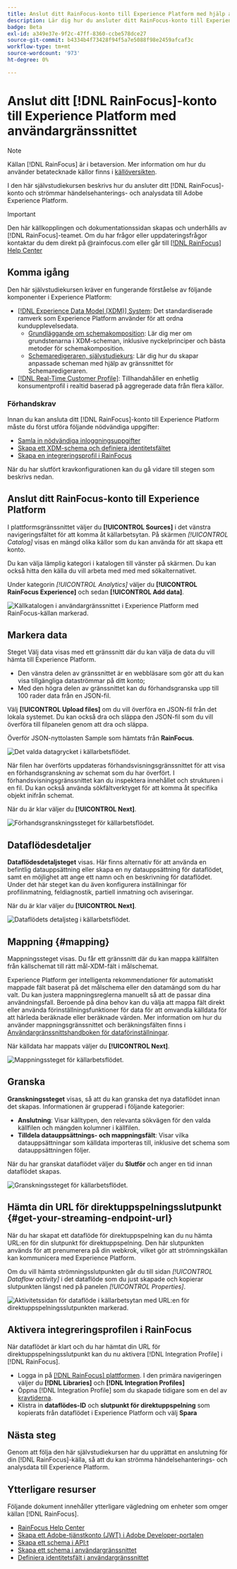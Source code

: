 ```yaml
---
title: Anslut ditt RainFocus-konto till Experience Platform med hjälp av användargränssnittet
description: Lär dig hur du ansluter ditt RainFocus-konto till Experience Platform med hjälp av användargränssnittet.
badge: Beta
exl-id: a349e37e-9f2c-47ff-8360-ccbe578dce27
source-git-commit: b4334b4f73428f94f5a7e5088f98e2459afcaf3c
workflow-type: tm+mt
source-wordcount: '973'
ht-degree: 0%

---
```


# Anslut ditt [!DNL RainFocus]-konto till Experience Platform med användargränssnittet

>[!NOTE]
>
>Källan [!DNL RainFocus] är i betaversion. Mer information om hur du använder betatecknade källor finns i [källöversikten](../../../../home.md#terms-and-conditions).

I den här självstudiekursen beskrivs hur du ansluter ditt [!DNL RainFocus]-konto och strömmar händelsehanterings- och analysdata till Adobe Experience Platform.

>[!IMPORTANT]
>
>Den här källkopplingen och dokumentationssidan skapas och underhålls av [!DNL RainFocus]-teamet. Om du har frågor eller uppdateringsfrågor kontaktar du dem direkt på <span>@rainfocus.com eller går till [[!DNL RainFocus] Help Center](https://help.rainfocus.com/hc/en-us)

## Komma igång

Den här självstudiekursen kräver en fungerande förståelse av följande komponenter i Experience Platform:

* [[!DNL Experience Data Model (XDM)] System](../../../../../xdm/home.md): Det standardiserade ramverk som Experience Platform använder för att ordna kundupplevelsedata.
   * [Grundläggande om schemakomposition](../../../../../xdm/schema/composition.md): Lär dig mer om grundstenarna i XDM-scheman, inklusive nyckelprinciper och bästa metoder för schemakomposition.
   * [Schemaredigeraren, självstudiekurs](../../../../../xdm/tutorials/create-schema-ui.md): Lär dig hur du skapar anpassade scheman med hjälp av gränssnittet för Schemaredigeraren.
* [[!DNL Real-Time Customer Profile]](../../../../../profile/home.md): Tillhandahåller en enhetlig konsumentprofil i realtid baserad på aggregerade data från flera källor.

### Förhandskrav

Innan du kan ansluta ditt [!DNL RainFocus]-konto till Experience Platform måste du först utföra följande nödvändiga uppgifter:

* [Samla in nödvändiga inloggningsuppgifter](../../../../connectors/analytics/rainfocus.md#gather-required-credentials)
* [Skapa ett XDM-schema och definiera identitetsfältet](../../../../connectors/analytics/rainfocus.md#create-an-xdm-schema-and-define-the-identity-field)
* [Skapa en integreringsprofil i RainFocus](../../../../connectors/analytics/rainfocus.md#create-an-integration-profile-in-rainfocus)

När du har slutfört kravkonfigurationen kan du gå vidare till stegen som beskrivs nedan.

## Anslut ditt RainFocus-konto till Experience Platform

I plattformsgränssnittet väljer du **[!UICONTROL Sources]** i det vänstra navigeringsfältet för att komma åt källarbetsytan. På skärmen *[!UICONTROL Catalog]* visas en mängd olika källor som du kan använda för att skapa ett konto.

Du kan välja lämplig kategori i katalogen till vänster på skärmen. Du kan också hitta den källa du vill arbeta med med med sökalternativet.

Under kategorin *[!UICONTROL Analytics]* väljer du **[!UICONTROL RainFocus Experience]** och sedan **[!UICONTROL Add data]**.

![Källkatalogen i användargränssnittet i Experience Platform med RainFocus-källan markerad.](/help/sources/images/tutorials/create/rainfocus/rainfocus_sources-rf.png)

## Markera data

Steget Välj data visas med ett gränssnitt där du kan välja de data du vill hämta till Experience Platform.

* Den vänstra delen av gränssnittet är en webbläsare som gör att du kan visa tillgängliga dataströmmar på ditt konto;
* Med den högra delen av gränssnittet kan du förhandsgranska upp till 100 rader data från en JSON-fil.

Välj **[!UICONTROL Upload files]** om du vill överföra en JSON-fil från det lokala systemet. Du kan också dra och släppa den JSON-fil som du vill överföra till filpanelen genom att dra och släppa.

Överför JSON-nyttolasten Sample som hämtats från **RainFocus**.

![Det valda datagrycket i källarbetsflödet.](/help/sources/images/tutorials/create/rainfocus/rainfocus_source-json-upload.png)

När filen har överförts uppdateras förhandsvisningsgränssnittet för att visa en förhandsgranskning av schemat som du har överfört. I förhandsvisningsgränssnittet kan du inspektera innehållet och strukturen i en fil. Du kan också använda sökfältverktyget för att komma åt specifika objekt inifrån schemat.

När du är klar väljer du **[!UICONTROL Next]**.

![Förhandsgranskningssteget för källarbetsflödet.](/help/sources/images/tutorials/create/rainfocus/rainfocus_source-json-preview.png)

## Dataflödesdetaljer

**Dataflödesdetaljsteget** visas. Här finns alternativ för att använda en befintlig datauppsättning eller skapa en ny datauppsättning för dataflödet, samt en möjlighet att ange ett namn och en beskrivning för dataflödet. Under det här steget kan du även konfigurera inställningar för profilinmatning, feldiagnostik, partiell inmatning och aviseringar.

När du är klar väljer du **[!UICONTROL Next]**.

![Dataflödets detaljsteg i källarbetsflödet.](/help/sources/images/tutorials/create/rainfocus/rainfocus_source-dataflow-setup.png)

## Mappning {#mapping}

Mappningssteget visas. Du får ett gränssnitt där du kan mappa källfälten från källschemat till rätt mål-XDM-fält i målschemat.

Experience Platform ger intelligenta rekommendationer för automatiskt mappade fält baserat på det målschema eller den datamängd som du har valt. Du kan justera mappningsreglerna manuellt så att de passar dina användningsfall. Beroende på dina behov kan du välja att mappa fält direkt eller använda förinställningsfunktioner för data för att omvandla källdata för att härleda beräknade eller beräknade värden. Mer information om hur du använder mappningsgränssnittet och beräkningsfälten finns i [Användargränssnittshandboken för dataförinställningar](../../../../../data-prep/ui/mapping.md).

När källdata har mappats väljer du **[!UICONTROL Next]**.

![Mappningssteget för källarbetsflödet.](/help/sources/images/tutorials/create/rainfocus/rainfocus_source-mappings.png)

## Granska

**Granskningssteget** visas, så att du kan granska det nya dataflödet innan det skapas. Informationen är grupperad i följande kategorier:

* **Anslutning**: Visar källtypen, den relevanta sökvägen för den valda källfilen och mängden kolumner i källfilen.
* **Tilldela datauppsättnings- och mappningsfält**: Visar vilka datauppsättningar som källdata importeras till, inklusive det schema som datauppsättningen följer.

När du har granskat dataflödet väljer du **Slutför** och anger en tid innan dataflödet skapas.

![Granskningssteget för källarbetsflödet.](/help/sources/images/tutorials/create/rainfocus/rainfocus_source-compelete.png)

## Hämta din URL för direktuppspelningsslutpunkt {#get-your-streaming-endpoint-url}

När du har skapat ett dataflöde för direktuppspelning kan du nu hämta URL:en för din slutpunkt för direktuppspelning. Den här slutpunkten används för att prenumerera på din webkrok, vilket gör att strömningskällan kan kommunicera med Experience Platform.

Om du vill hämta strömningsslutpunkten går du till sidan *[!UICONTROL Dataflow activity]* i det dataflöde som du just skapade och kopierar slutpunkten längst ned på panelen *[!UICONTROL Properties]*.

![Aktivitetssidan för dataflöde i källarbetsytan med URL:en för direktuppspelningsslutpunkten markerad.](/help/sources/images/tutorials/create/rainfocus/rainfocus_source-dataflow-api.png)

## Aktivera integreringsprofilen i RainFocus

När dataflödet är klart och du har hämtat din URL för direktuppspelningsslutpunkt kan du nu aktivera [!DNL Integration Profile] i [!DNL RainFocus].

* Logga in på [[!DNL RainFocus] plattformen](https://app.rainfocus.com). I den primära navigeringen väljer du **[!DNL Libraries]** och **[!DNL Integration Profiles]**
* Öppna [!DNL Integration Profile] som du skapade tidigare som en del av [kravtiderna](../../../../connectors/analytics/rainfocus.md#create-an-integration-profile-in-rainfocus).
* Klistra in **dataflödes-ID** och **slutpunkt för direktuppspelning** som kopierats från dataflödet i Experience Platform och välj **Spara**

## Nästa steg

Genom att följa den här självstudiekursen har du upprättat en anslutning för din [!DNL RainFocus]-källa, så att du kan strömma händelsehanterings- och analysdata till Experience Platform.

## Ytterligare resurser

Följande dokument innehåller ytterligare vägledning om enheter som omger källan [!DNL RainFocus].

* [RainFocus Help Center](https://help.rainfocus.com/hc/en-us)
* [Skapa ett Adobe-tjänstkonto (JWT) i Adobe Developer-portalen](https://developer.adobe.com/developer-console/docs/guides/authentication/ServiceAccountIntegration/)
* [Skapa ett schema i API:t](../../../../../xdm/tutorials/create-schema-api.md)
* [Skapa ett schema i användargränssnittet](../../../../../xdm/tutorials/create-schema-ui.md)
* [Definiera identitetsfält i användargränssnittet](https://experienceleague.adobe.com/docs/experience-platform/xdm/ui/fields/identity.html)
